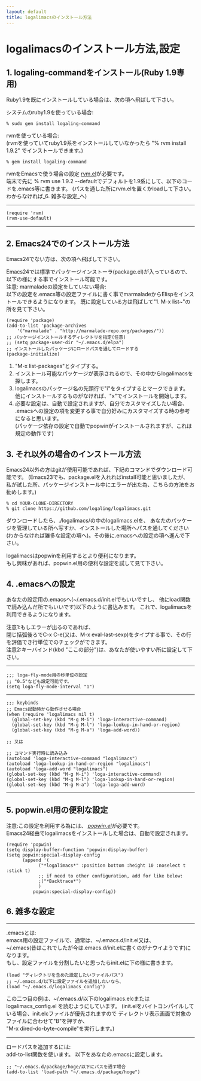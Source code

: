 ```yaml
---
layout: default
title: logalimacsのインストール方法
---
```


# logalimacsのインストール方法,設定
## 1. logaling-commandをインストール(Ruby 1.9専用)
Ruby1.9を既にインストールしている場合は、次の項へ飛ばして下さい。

システムのruby1.9を使っている場合:

    % sudo gem install logaling-command

rvmを使っている場合:  
(rvmを使っていてruby1.9系をインストールしていなかったら "% rvm install 1.9.2" でインストールできます。)

    % gem install logaling-command

rvmをEmacsで使う場合の設定
[rvm.el](https://github.com/senny/rvm.el)が必要です。  
端末で先に % rvm use 1.9.2 --defaultでデフォルトを1.9系にして、以下のコードを.emacs等に書きます。
(パスを通した所にrvm.elを置くかloadして下さい。わからなければ_6. 雑多な設定_へ)

---

    (require 'rvm)
    (rvm-use-default)
    
---

## 2. Emacs24でのインストール方法
Emacs24でない方は、次の項へ飛ばして下さい。

Emacs24では標準でパッケージインストーラ(package.el)が入っているので、
以下の様にする事でインストール可能です。  
注意: marmaladeの設定をしていない場合:  
以下の設定を.emacs等の設定ファイルに書く事でmarmaladeからElispをインストールできるようになります。
既に設定している方は飛ばして"1. M-x list~"の所を見て下さい。

    (require 'package)
    (add-to-list 'package-archives
        '("marmalade" . "http://marmalade-repo.org/packages/"))
    ;; パッケージインストールするディレクトリを指定(任意)
    ;; (setq package-user-dir "~/.emacs.d/elpa")
    ;; インストールしたパッケージにロードパスを通してロードする
    (package-initialize)


1. "M-x list-packages"とタイプする。
2. インストール可能なパッケージが表示されるので、その中からlogalimacsを探します。
3. logalimacsのパッケージ名の先頭行で"i"をタイプするとマークできます。
他にインストールするものがなければ、"x"でインストールを開始します。
4. 必要な設定は、自動で設定されますが、自分でカスタマイズしたい場合、  
.emacsへの設定の項を変更する事で自分好みにカスタマイズする時の参考になると思います。  
(パッケージ依存の設定で自動でpopwinがインストールされますが、これは規定の動作です)

## 3. それ以外の場合のインストール方法

Emacs24以外の方はgitが使用可能であれば、下記のコマンドでダウンロード可能です。
(Emacs23でも、package.elを入れればinstall可能と思いましたが、
私が試した所、パッケージインストール中にエラーが出た為、こちらの方法をお勧めします。)


    % cd YOUR-CLONE-DIRECTORY
    % git clone https://github.com/logaling/logalimacs.git

ダウンロードしたら、./logalimacs/の中のlogalimacs.elを、
あなたのパッケージを管理している所へ写すか、インストールした場所へパスを通してください(わからなければ雑多な設定の項へ)。その後に.emacsへの設定の項へ進んで下さい。

logalimacsはpopwinを利用するとより便利になります。  
もし興味があれば、popwin.el用の便利な設定を試して見て下さい。

## 4. .emacsへの設定

あなたの設定用の.emacsへ(~/.emacs.d/init.elでもいいですし、
他にload関数で読み込んだ所でもいいです)以下のように書込みます。
これで、logalimacsを利用できるようになります。

注意1:もしエラーが出るのであれば、  
閉じ括弧後ろでC-x C-e(又は、M-x eval-last-sexp)をタイプする事で、その行を評価でき行単位でのチェックができます。  
注意2:キーバインド(kbd "ここの部分")は、あなたが使いやすい所に設定して下さい。


---

    ;;; loga-fly-mode用の秒単位の設定
    ;; "0.5"なども設定可能です。
    (setq loga-fly-mode-interval "1")

---

    ;;; keybinds
    ;; Emacs起動時から動作させる場合
    (when (require 'logalimacs nil t)
      (global-set-key (kbd "M-g M-i") 'loga-interactive-command)
      (global-set-key (kbd "M-g M-l") 'loga-lookup-in-hand-or-region)
      (global-set-key (kbd "M-g M-a") 'loga-add-word))

    ;; 又は

    ;; コマンド実行時に読み込み
    (autoload 'loga-interactive-command "logalimacs")
    (autoload 'loga-lookup-in-hand-or-region "logalimacs")
    (autoload 'loga-add-word "logalimacs")
    (global-set-key (kbd "M-g M-i") 'loga-interactive-command)
    (global-set-key (kbd "M-g M-l") 'loga-lookup-in-hand-or-region)
    (global-set-key (kbd "M-g M-a") 'loga-loga-add-word)

    
---

## 5. popwin.el用の便利な設定

注意:この設定を利用する為には、
[_popwin.el_](http://www.emacswiki.org/emacs/PopWin)が必要です。  
Emacs24経由でlogalimacsをインストールした場合は、自動で設定されます。

    (require 'popwin)
    (setq display-buffer-function 'popwin:display-buffer)
    (setq popwin:special-display-config
          (append '(
                ("*logalimacs*" :position bottom :height 10 :noselect t :stick t)
                ;; if need to other configuration, add for like below:
                ;("*Backtrace*")
                )
              popwin:special-display-config))

## 6. 雑多な設定

---
.emacsとは:  
emacs用の設定ファイルで、通常は、~/.emacs.d/init.el又は、  
~/.emacs(昔はこれでしたが今は.emacs.d/init.elに書くのがナウイようです)になります。  
もし、設定ファイルを分割したいと思ったらinit.elに下の様に書きます。

    (load "ディレクトリを含めた設定したいファイルパス")
    ;; ~/.emacs.d/以下に設定ファイルを追加したいなら、
    (load "~/.emacs.d/logalimacs_config")

この二つ目の例は、~/.emacs.d/以下のlogalimacs.elcまたはlogalimacs_config.el
を読むようにしています。
(init.elをバイトコンパイルしている場合、init.elcファイルが優先されますので
ディレクトリ表示画面で対象のファイルに合わせて"B"を押すか、  
"M-x dired-do-byte-compile"を実行します。)


---
ロードパスを追加するには:  
add-to-list関数を使います。
以下をあなたの.emacsに設定します。

    ;; "~/.emacs.d/package/hoge/以下にパスを通す場合
    (add-to-list 'load-path "~/.emacs.d/package/hoge")

